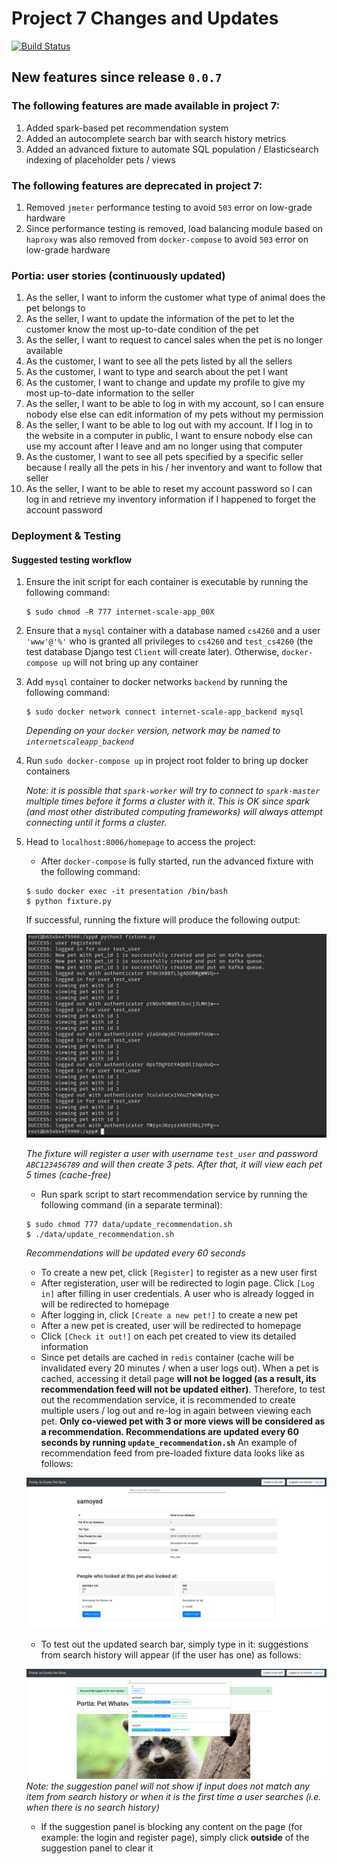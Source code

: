 # Project 7 Changes and Updates
[![Build Status](https://travis-ci.com/Haotian9850/internet-scale-app.png)](https://travis-ci.com/Haotian9850/internet-scale-app)

## New features since release `0.0.7`
### The following features are made available in project 7:
1. Added spark-based pet recommendation system
2. Added an autocomplete search bar with search history metrics
3. Added an advanced fixture to automate SQL population / Elasticsearch indexing of placeholder pets / views


### The following features are deprecated in project 7:
1. Removed `jmeter` performance testing to avoid `503` error on low-grade hardware
2. Since performance testing is removed, load balancing module based on `haproxy` was also removed from `docker-compose` to avoid `503` error on low-grade hardware


 
### Portia: user stories (continuously updated)
1. As the seller, I want to inform the customer what type of animal does the pet belongs to
2. As the seller, I want to update the information of the pet to let the customer know the most up-to-date condition of the pet
3. As the seller, I want to request to cancel sales when the pet is no longer available
4. As the customer, I want to see all the pets listed by all the sellers
5. As the customer, I want to type and search about the pet I want
6. As the customer, I want to change and update my profile to give my most up-to-date information to the seller
7. As the seller, I want to be able to log in with my account, so I can ensure nobody else else can edit information of my pets without my permission
8. As the seller, I want to be able to log out with my account. If I log in to the website in a computer in public, I want to ensure nobody else can use my account after I leave and am no longer using that computer
9. As the customer, I want to see all pets specified by a specific seller because I really all the pets in his / her inventory and want to follow that seller
10. As the seller, I want to be able to reset my account password so I can log in and retrieve my inventory information if I happened to forget the account password



### Deployment & Testing
#### Suggested testing workflow
1. Ensure the init script for each container is executable by running the following command:
    ```
    $ sudo chmod -R 777 internet-scale-app_00X
    ```
1. Ensure that a `mysql` container with a database named `cs4260` and a user `'www'@'%'` who is granted all privileges to `cs4260` and `test_cs4260` (the test database Django test `Client` will create later). Otherwise, `docker-compose up` will not bring up any container
2. Add `mysql` container to docker networks `backend` by running the following command:

    ```
    $ sudo docker network connect internet-scale-app_backend mysql
    ```
    *Depending on your `docker` version, network may be named to `internetscaleapp_backend`*
3. Run `sudo docker-compose up` in project root folder to bring up docker containers

    *Note: it is possible that `spark-worker` will try to connect to `spark-master` multiple times before it forms a cluster with it. This is OK since spark (and most other distributed computing frameworks) will always attempt connecting until it forms a cluster.*
4. Head to `localhost:8006/homepage` to access the project:
    - After `docker-compose` is fully started, run the advanced fixture with the following command:

    ```
    $ sudo docker exec -it presentation /bin/bash
    $ python fixture.py
    ```
    If successful, running the fixture will produce the following output:

    ![fixture](/imgs/fixture.png)

    *The fixture will register a user with username `test_user` and password `ABC123456789` and will then create 3 pets. After that, it will view each pet 5 times (cache-free)*

    - Run spark script to start recommendation service by running the following command (in a separate terminal):
    
    ```
    $ sudo chmod 777 data/update_recommendation.sh
    $ ./data/update_recommendation.sh
    ```
    *Recommendations will be updated every 60 seconds*

    - To create a new pet, click `[Register]` to register as a new user first
    - After registeration, user will be redirected to login page. Click `[Log in]` after filling in user credentials. A user who is already logged in will be redirected to homepage
    - After logging in, click `[Create a new pet!]` to create a new pet
    - After a new pet is created, user will be redirected to homepage
    - Click `[Check it out!]` on each pet created to view its detailed information
    - Since pet details are cached in `redis` container (cache will be invalidated every 20 minutes / when a user logs out). When a pet is cached, accessing it detail page **will not be logged (as a result, its recommendation feed will not be updated either)**. Therefore, to test out the recommendation service, it is recommended to create multiple users / log out and re-log in again between viewing each pet. **Only co-viewed pet with 3 or more views will be considered as a recommendation. Recommendations are updated every 60 seconds by running `update_recommendation.sh`** An example of recommendation feed from pre-loaded fixture data looks like as follows:

    ![result](/imgs/recommendations.png)

    - To test out the updated search bar, simply type in it: suggestions from search history will appear (if the user has one) as follows:

    ![autocomplete](/imgs/autocomplete.png)
    *Note: the suggestion panel will not show if input does not match any item from search history or when it is the first time a user searches (i.e. when there is no search history)*

    - If the suggestion panel is blocking any content on the page (for example: the login and register page), simply click **outside** of the suggestion panel to clear it


